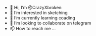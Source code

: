 - 👋 Hi, I’m @CrazyXbroken
- 👀 I’m interested in sketching 
- 🌱 I’m currently learning coading 
- 💞️ I’m looking to collaborate on telegram
- 📫 How to reach me ...

<!---
CrazyXbroken/CrazyXbroken is a ✨ special ✨ repository because its `README.md` (this file) appears on your GitHub profile.
You can click the Preview link to take a look at your changes.
--->
